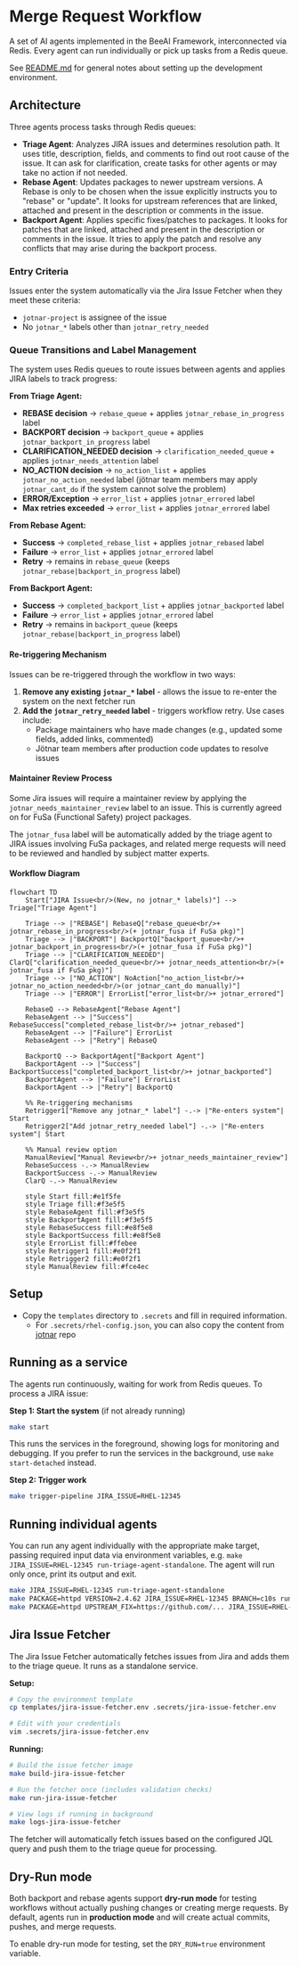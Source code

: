 # Merge Request Workflow

A set of AI agents implemented in the BeeAI Framework, interconnected via Redis.
Every agent can run individually or pick up tasks from a Redis queue.

See [README.md](README.md) for general notes about setting up the development environment.

## Architecture

Three agents process tasks through Redis queues:
- **Triage Agent**: Analyzes JIRA issues and determines resolution path. It uses title, description, fields, and comments to find out root cause of the issue. It can ask for clarification, create tasks for other agents or may take no action if not needed.
- **Rebase Agent**: Updates packages to newer upstream versions. A Rebase is only to be chosen when the issue explicitly instructs you to "rebase" or "update". It looks for upstream references that are linked, attached and present in the description or comments in the issue.
- **Backport Agent**: Applies specific fixes/patches to packages. It looks for patches that are linked, attached and present in the description or comments in the issue. It tries to apply the patch and resolve any conflicts that may arise during the backport process.

### Entry Criteria

Issues enter the system automatically via the Jira Issue Fetcher when they meet these criteria:
- `jotnar-project` is assignee of the issue
- No `jotnar_*` labels other than `jotnar_retry_needed`

### Queue Transitions and Label Management

The system uses Redis queues to route issues between agents and applies JIRA labels to track progress:

**From Triage Agent:**
- **REBASE decision** → `rebase_queue` + applies `jotnar_rebase_in_progress` label
- **BACKPORT decision** → `backport_queue` + applies `jotnar_backport_in_progress` label
- **CLARIFICATION_NEEDED decision** → `clarification_needed_queue` + applies `jotnar_needs_attention` label
- **NO_ACTION decision** → `no_action_list` + applies `jotnar_no_action_needed` label (jötnar team members may apply `jotnar_cant_do` if the system cannot solve the problem)
- **ERROR/Exception** → `error_list` + applies `jotnar_errored` label
- **Max retries exceeded** → `error_list` + applies `jotnar_errored` label

**From Rebase Agent:**
- **Success** → `completed_rebase_list` + applies `jotnar_rebased` label
- **Failure** → `error_list` + applies `jotnar_errored` label
- **Retry** → remains in `rebase_queue` (keeps `jotnar_rebase|backport_in_progress` label)

**From Backport Agent:**
- **Success** → `completed_backport_list` + applies `jotnar_backported` label
- **Failure** → `error_list` + applies `jotnar_errored` label
- **Retry** → remains in `backport_queue` (keeps `jotnar_rebase|backport_in_progress` label)

#### Re-triggering Mechanism

Issues can be re-triggered through the workflow in two ways:
1. **Remove any existing `jotnar_*` label** - allows the issue to re-enter the system on the next fetcher run
2. **Add the `jotnar_retry_needed` label** - triggers workflow retry. Use cases include:
   - Package maintainers who have made changes (e.g., updated some fields, added links, commented)
   - Jötnar team members after production code updates to resolve issues

#### Maintainer Review Process

Some Jira issues will require a maintainer review by applying the `jotnar_needs_maintainer_review` label to an issue. This is currently agreed on for FuSa (Functional Safety) project packages.

The `jotnar_fusa` label will be automatically added by the triage agent to JIRA issues involving FuSa packages, and related merge requests will need to be reviewed and handled by subject matter experts.

#### Workflow Diagram

```mermaid
flowchart TD
    Start["JIRA Issue<br/>(New, no jotnar_* labels)"] --> Triage["Triage Agent"]

    Triage --> |"REBASE"| RebaseQ["rebase_queue<br/>+ jotnar_rebase_in_progress<br/>(+ jotnar_fusa if FuSa pkg)"]
    Triage --> |"BACKPORT"| BackportQ["backport_queue<br/>+ jotnar_backport_in_progress<br/>(+ jotnar_fusa if FuSa pkg)"]
    Triage --> |"CLARIFICATION_NEEDED"| ClarQ["clarification_needed_queue<br/>+ jotnar_needs_attention<br/>(+ jotnar_fusa if FuSa pkg)"]
    Triage --> |"NO_ACTION"| NoAction["no_action_list<br/>+ jotnar_no_action_needed<br/>(or jotnar_cant_do manually)"]
    Triage --> |"ERROR"| ErrorList["error_list<br/>+ jotnar_errored"]

    RebaseQ --> RebaseAgent["Rebase Agent"]
    RebaseAgent --> |"Success"| RebaseSuccess["completed_rebase_list<br/>+ jotnar_rebased"]
    RebaseAgent --> |"Failure"| ErrorList
    RebaseAgent --> |"Retry"| RebaseQ

    BackportQ --> BackportAgent["Backport Agent"]
    BackportAgent --> |"Success"| BackportSuccess["completed_backport_list<br/>+ jotnar_backported"]
    BackportAgent --> |"Failure"| ErrorList
    BackportAgent --> |"Retry"| BackportQ

    %% Re-triggering mechanisms
    Retrigger1["Remove any jotnar_* label"] -.-> |"Re-enters system"| Start
    Retrigger2["Add jotnar_retry_needed label"] -.-> |"Re-enters system"| Start

    %% Manual review option
    ManualReview["Manual Review<br/>+ jotnar_needs_maintainer_review"]
    RebaseSuccess -.-> ManualReview
    BackportSuccess -.-> ManualReview
    ClarQ -.-> ManualReview

    style Start fill:#e1f5fe
    style Triage fill:#f3e5f5
    style RebaseAgent fill:#f3e5f5
    style BackportAgent fill:#f3e5f5
    style RebaseSuccess fill:#e8f5e8
    style BackportSuccess fill:#e8f5e8
    style ErrorList fill:#ffebee
    style Retrigger1 fill:#e0f2f1
    style Retrigger2 fill:#e0f2f1
    style ManualReview fill:#fce4ec
```

## Setup

- Copy the `templates` directory to `.secrets` and fill in required information.
    - For `.secrets/rhel-config.json`, you can also copy the content from [jotnar](https://github.com/packit/jotnar) repo

## Running as a service

The agents run continuously, waiting for work from Redis queues. To process a JIRA issue:

**Step 1: Start the system** (if not already running)
```bash
make start
```

This runs the services in the foreground, showing logs for monitoring and debugging. If you prefer to run the services in the background, use `make start-detached` instead.

**Step 2: Trigger work**
```bash
make trigger-pipeline JIRA_ISSUE=RHEL-12345
```

## Running individual agents

You can run any agent individually with the appropriate make target, passing required input data via environment variables, e.g. `make JIRA_ISSUE=RHEL-12345 run-triage-agent-standalone`.
The agent will run only once, print its output and exit.

```bash
make JIRA_ISSUE=RHEL-12345 run-triage-agent-standalone
make PACKAGE=httpd VERSION=2.4.62 JIRA_ISSUE=RHEL-12345 BRANCH=c10s run-rebase-agent-standalone
make PACKAGE=httpd UPSTREAM_FIX=https://github.com/... JIRA_ISSUE=RHEL-12345 BRANCH=c10s run-backport-agent-standalone
```

## Jira Issue Fetcher

The Jira Issue Fetcher automatically fetches issues from Jira and adds them to the triage queue. It runs as a standalone service.

**Setup:**
```bash
# Copy the environment template
cp templates/jira-issue-fetcher.env .secrets/jira-issue-fetcher.env

# Edit with your credentials
vim .secrets/jira-issue-fetcher.env
```

**Running:**
```bash
# Build the issue fetcher image
make build-jira-issue-fetcher

# Run the fetcher once (includes validation checks)
make run-jira-issue-fetcher

# View logs if running in background
make logs-jira-issue-fetcher
```

The fetcher will automatically fetch issues based on the configured JQL query and push them to the triage queue for processing.

## Dry-Run mode

Both backport and rebase agents support **dry-run mode** for testing workflows without actually pushing changes or creating merge requests. By default, agents run in **production mode** and will create actual commits, pushes, and merge requests.

To enable dry-run mode for testing, set the `DRY_RUN=true` environment variable.
